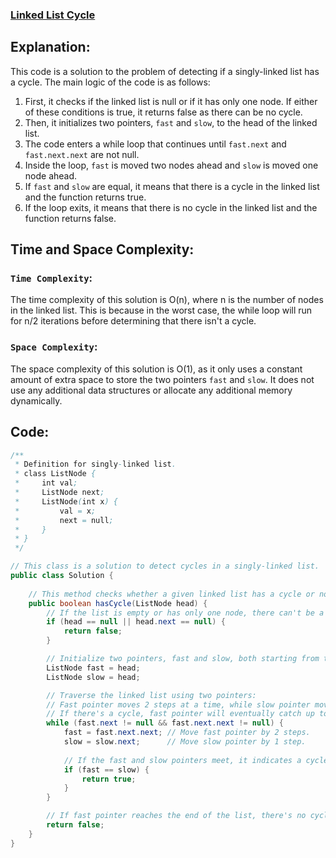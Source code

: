 ### [Linked List Cycle](https://leetcode.com/problems/linked-list-cycle/description/)

## Explanation:
This code is a solution to the problem of detecting if a singly-linked list has a cycle. The main logic of the code is as follows:
1. First, it checks if the linked list is null or if it has only one node. If either of these conditions is true, it returns false as there can be no cycle.
2. Then, it initializes two pointers, `fast` and `slow`, to the head of the linked list.
3. The code enters a while loop that continues until `fast.next` and `fast.next.next` are not null.
4. Inside the loop, `fast` is moved two nodes ahead and `slow` is moved one node ahead.
5. If `fast` and `slow` are equal, it means that there is a cycle in the linked list and the function returns true.
6. If the loop exits, it means that there is no cycle in the linked list and the function returns false.

## Time and Space Complexity:
### `Time Complexity`:
The time complexity of this solution is O(n), where n is the number of nodes in the linked list. This is because in the worst case, the while loop will run for n/2 iterations before determining that there isn't a cycle.

### `Space Complexity`:
The space complexity of this solution is O(1), as it only uses a constant amount of extra space to store the two pointers `fast` and `slow`. It does not use any additional data structures or allocate any additional memory dynamically.

## Code:
```java
/**
 * Definition for singly-linked list.
 * class ListNode {
 *     int val;
 *     ListNode next;
 *     ListNode(int x) {
 *         val = x;
 *         next = null;
 *     }
 * }
 */

// This class is a solution to detect cycles in a singly-linked list.
public class Solution {
    
    // This method checks whether a given linked list has a cycle or not.
    public boolean hasCycle(ListNode head) {
        // If the list is empty or has only one node, there can't be a cycle.
        if (head == null || head.next == null) {
            return false;
        }

        // Initialize two pointers, fast and slow, both starting from the head.
        ListNode fast = head;
        ListNode slow = head;

        // Traverse the linked list using two pointers:
        // Fast pointer moves 2 steps at a time, while slow pointer moves 1 step.
        // If there's a cycle, fast pointer will eventually catch up to slow pointer.
        while (fast.next != null && fast.next.next != null) {
            fast = fast.next.next; // Move fast pointer by 2 steps.
            slow = slow.next;      // Move slow pointer by 1 step.
            
            // If the fast and slow pointers meet, it indicates a cycle.
            if (fast == slow) {
                return true;
            }
        }

        // If fast pointer reaches the end of the list, there's no cycle.
        return false;
    }
}
```
